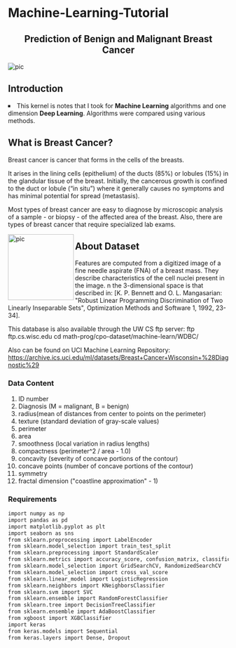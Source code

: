 # Machine-Learning-Tutorial

##  <center> Prediction of Benign and Malignant Breast Cancer </center> 
<img src="https://storage.googleapis.com/kaggle-datasets-images/180/384/3da2510581f9d3b902307ff8d06fe327/dataset-cover.jpg" alt="pic" align="center" />

## Introduction

<li type='square'>This kernel is notes that I took for <b>Machine Learning</b> algorithms and one dimension <b>Deep Learning</b>. Algorithms were compared using various methods.</li>

## What is Breast Cancer?


Breast cancer is cancer that forms in the cells of the breasts.

It arises in the lining cells (epithelium) of the ducts (85%) or lobules (15%) in the glandular tissue of the breast. Initially, the cancerous growth is confined to the duct or lobule (“in situ”) where it generally causes no symptoms and has minimal potential for spread (metastasis).

Most types of breast cancer are easy to diagnose by microscopic analysis of a sample - or biopsy - of the affected area of the breast. Also, there are types of breast cancer that require specialized lab exams.

<img src="https://www.bronsonhealth.com/app/files/public/10525/breast-cancer-ribbon.png" align="left" alt="pic" width="150" height="150" />

## About Dataset

Features are computed from a digitized image of a fine needle aspirate (FNA) of a breast mass. They describe characteristics of the cell nuclei present in the image. n the 3-dimensional space is that described in: [K. P. Bennett and O. L. Mangasarian: "Robust Linear Programming Discrimination of Two Linearly Inseparable Sets", Optimization Methods and Software 1, 1992, 23-34].

This database is also available through the UW CS ftp server: ftp ftp.cs.wisc.edu cd math-prog/cpo-dataset/machine-learn/WDBC/

Also can be found on UCI Machine Learning Repository: https://archive.ics.uci.edu/ml/datasets/Breast+Cancer+Wisconsin+%28Diagnostic%29

### Data Content

1. ID number
2. Diagnosis (M = malignant, B = benign)
3. radius(mean of distances from center to points on the perimeter)
4. texture (standard deviation of gray-scale values)
5. perimeter
6. area
7. smoothness (local variation in radius lengths)
8. compactness (perimeter^2 / area - 1.0)
9. concavity (severity of concave portions of the contour)
10. concave points (number of concave portions of the contour)
11. symmetry
12. fractal dimension ("coastline approximation" - 1)

### Requirements
```bash
import numpy as np
import pandas as pd
import matplotlib.pyplot as plt
import seaborn as sns
from sklearn.preprocessing import LabelEncoder
from sklearn.model_selection import train_test_split
from sklearn.preprocessing import StandardScaler
from sklearn.metrics import accuracy_score, confusion_matrix, classification_report
from sklearn.model_selection import GridSearchCV, RandomizedSearchCV
from sklearn.model_selection import cross_val_score
from sklearn.linear_model import LogisticRegression
from sklearn.neighbors import KNeighborsClassifier
from sklearn.svm import SVC
from sklearn.ensemble import RandomForestClassifier
from sklearn.tree import DecisionTreeClassifier
from sklearn.ensemble import AdaBoostClassifier
from xgboost import XGBClassifier
import keras
from keras.models import Sequential
from keras.layers import Dense, Dropout
```

